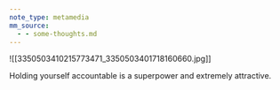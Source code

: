 ```yaml
---
note_type: metamedia
mm_source:
  - - some-thoughts.md
---
```


![[3350503410215773471_3350503401718160660.jpg]]

Holding yourself accountable is a superpower and
extremely attractive.

